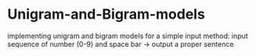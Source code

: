 # Unigram-and-Bigram-models
implementing unigram and bigram models for a simple input method: input sequence of number (0-9) and space bar -> output a proper sentence
